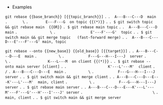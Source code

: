 - Examples

`git rebase {{base_branch}} [{{topic_branch}}]`
`.`
`.  A---B---C---D  main`
`.       \`
`.        E---F---G  on topic {{(*)}}`
`.`
`. $ git switch topic && git rebase main  {{OR}}`
`. $ git rebase main topic`
`.`
`.  A---B---C---D  main`
`.               \`
`.                E'---F'---G'  topic`
`.`
`. $ git switch main && git merge topic   (fast-forward merge)`
`.`
`.  A---B---C---D---E'---F'---G' main, topic`


`git rebase --onto {{new_base}} {{old_base}} [{{target}}]`
`.`
`. A---B---C---D---E  main`
`.          \`
`.           F---G---H---I---J  server`
`.                \`
`.                 K---L---M  on client {{(*)}}`
`.`
`. $ git rebase --onto main server [client]`
`.`
`.                   K'---L'---M'  client`
`.                  /`
`. A---B---C---D---E  main`
`.          \`
`.           F---G---H---I---J  server`
`.`
`. $ git switch main && git merge client`
`.`
`. A---B---C---D---E---K'---L'---M'  main, client`
`.          \`
`.           F---G---H---I---J  server`
`.`
`. $ git rebase main server`
`.`
`. A---B---C---D---E---K'---L'---M'---F'---G'---H'---I'---J' server`
`.                                \`
`.                                 main, client`
`.`
`. $ git switch main && git merge server`
